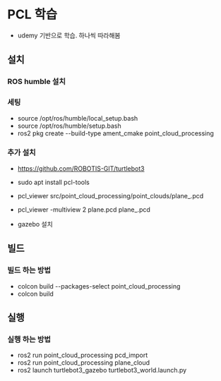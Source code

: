 # PCL 학습
- udemy 기반으로 학습. 하나씩 따라해봄

## 설치
### ROS humble 설치
### 세팅


- source /opt/ros/humble/local_setup.bash
- source /opt/ros/humble/setup.bash
- ros2 pkg create --build-type ament_cmake point_cloud_processing


### 추가 설치
- https://github.com/ROBOTIS-GIT/turtlebot3
- sudo apt install pcl-tools

- pcl_viewer src/point_cloud_processing/point_clouds/plane_.pcd
- pcl_viewer -multiview 2 plane.pcd plane_.pcd
- gazebo 설치



## 빌드
### 빌드 하는 방법
- colcon build --packages-select point_cloud_processing
- colcon build



## 실행
### 실행 하는 방법
- ros2 run point_cloud_processing pcd_import
- ros2 run point_cloud_processing plane_cloud
- ros2 launch turtlebot3_gazebo turtlebot3_world.launch.py